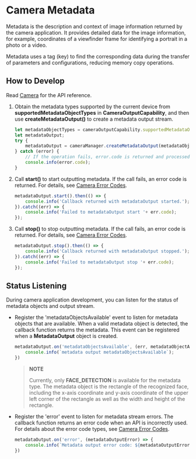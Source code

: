 # Camera Metadata

Metadata is the description and context of image information returned by the camera application. It provides detailed data for the image information, for example, coordinates of a viewfinder frame for identifying a portrait in a photo or a video.

Metadata uses a tag (key) to find the corresponding data during the transfer of parameters and configurations, reducing memory copy operations.

## How to Develop

Read [Camera](../reference/apis/js-apis-camera.md) for the API reference.

1. Obtain the metadata types supported by the current device from **supportedMetadataObjectTypes** in **CameraOutputCapability**, and then use **createMetadataOutput()** to create a metadata output stream.
     
   ```ts
   let metadataObjectTypes = cameraOutputCapability.supportedMetadataObjectTypes;
   let metadataOutput;
   try {
       metadataOutput = cameraManager.createMetadataOutput(metadataObjectTypes);
   } catch (error) {
       // If the operation fails, error.code is returned and processed.
       console.info(error.code);
   }
   ```

2. Call **start()** to start outputting metadata. If the call fails, an error code is returned. For details, see [Camera Error Codes](../reference/apis/js-apis-camera.md#cameraerrorcode).
     
   ```ts
   metadataOutput.start().then(() => {
       console.info('Callback returned with metadataOutput started.');
   }).catch((err) => {
       console.info('Failed to metadataOutput start '+ err.code);
   });
   ```

3. Call **stop()** to stop outputting metadata. If the call fails, an error code is returned. For details, see [Camera Error Codes](../reference/apis/js-apis-camera.md#cameraerrorcode).
     
   ```ts
   metadataOutput.stop().then(() => {
       console.info('Callback returned with metadataOutput stopped.');
   }).catch((err) => {
       console.info('Failed to metadataOutput stop '+ err.code);
   });
   ```

## Status Listening

During camera application development, you can listen for the status of metadata objects and output stream.

- Register the 'metadataObjectsAvailable' event to listen for metadata objects that are available. When a valid metadata object is detected, the callback function returns the metadata. This event can be registered when a **MetadataOutput** object is created.
    
  ```ts
  metadataOutput.on('metadataObjectsAvailable', (err, metadataObjectArr) => {
      console.info(`metadata output metadataObjectsAvailable`);
  })
  ```

  > **NOTE**
  >
  > Currently, only **FACE_DETECTION** is available for the metadata type. The metadata object is the rectangle of the recognized face, including the x-axis coordinate and y-axis coordinate of the upper left corner of the rectangle as well as the width and height of the rectangle.

- Register the 'error' event to listen for metadata stream errors. The callback function returns an error code when an API is incorrectly used. For details about the error code types, see [Camera Error Codes](../reference/apis/js-apis-camera.md#cameraerrorcode).
    
  ```ts
  metadataOutput.on('error', (metadataOutputError) => {
      console.info(`Metadata output error code: ${metadataOutputError.code}`);
  })
  ```

